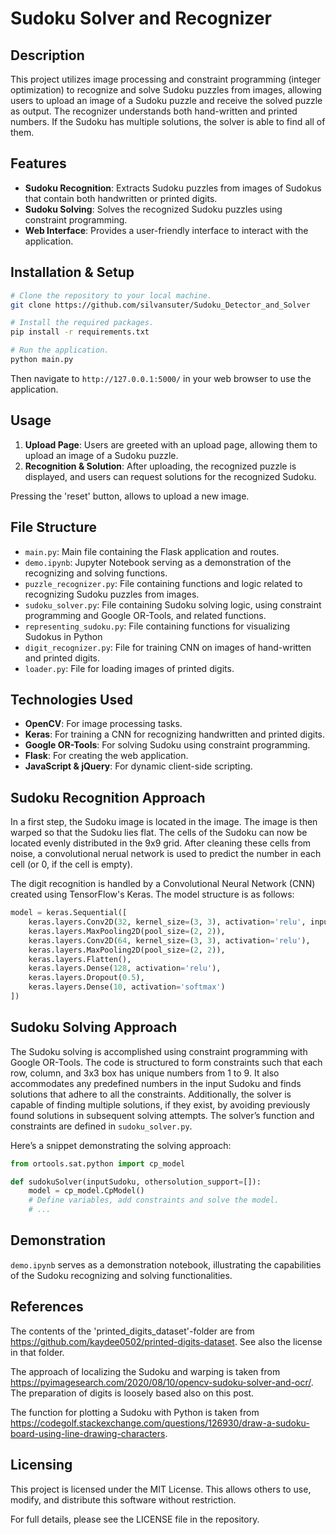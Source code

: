 # Sudoku Solver and Recognizer

## Description
This project utilizes image processing and constraint programming (integer optimization) to recognize and solve Sudoku puzzles from images, allowing users to upload an image of a Sudoku puzzle and receive the solved puzzle as output. The recognizer understands both hand-written and printed numbers. If the Sudoku has multiple solutions, the solver is able to find all of them.

## Features
- **Sudoku Recognition**: Extracts Sudoku puzzles from images of Sudokus that contain both handwritten or printed digits.
- **Sudoku Solving**: Solves the recognized Sudoku puzzles using constraint programming.
- **Web Interface**: Provides a user-friendly interface to interact with the application.

## Installation & Setup
```sh
# Clone the repository to your local machine.
git clone https://github.com/silvansuter/Sudoku_Detector_and_Solver

# Install the required packages.
pip install -r requirements.txt

# Run the application.
python main.py
```
Then navigate to `http://127.0.0.1:5000/` in your web browser to use the application.

## Usage
1. **Upload Page**: Users are greeted with an upload page, allowing them to upload an image of a Sudoku puzzle.
2. **Recognition & Solution**: After uploading, the recognized puzzle is displayed, and users can request solutions for the recognized Sudoku.

Pressing the 'reset' button, allows to upload a new image.

## File Structure
- `main.py`: Main file containing the Flask application and routes.
- `demo.ipynb`: Jupyter Notebook serving as a demonstration of the recognizing and solving functions.
- `puzzle_recognizer.py`: File containing functions and logic related to recognizing Sudoku puzzles from images.
- `sudoku_solver.py`: File containing Sudoku solving logic, using constraint programming and Google OR-Tools, and related functions.
- `representing_sudoku.py`: File containing functions for visualizing Sudokus in Python
- `digit_recognizer.py`: File for training CNN on images of hand-written and printed digits.
- `loader.py`: File for loading images of printed digits.

## Technologies Used
- **OpenCV**: For image processing tasks.
- **Keras**: For training a CNN for recognizing handwritten and printed digits.
- **Google OR-Tools**: For solving Sudoku using constraint programming.
- **Flask**: For creating the web application.
- **JavaScript & jQuery**: For dynamic client-side scripting.

## Sudoku Recognition Approach
In a first step, the Sudoku image is located in the image. The image is then warped so that the Sudoku lies flat. The cells of the Sudoku can now be located evenly distributed in the 9x9 grid. After cleaning these cells from noise, a convolutional nerual network is used to predict the number in each cell (or 0, if the cell is empty).

The digit recognition is handled by a Convolutional Neural Network (CNN) created using TensorFlow's Keras. The model structure is as follows:
```python
model = keras.Sequential([
    keras.layers.Conv2D(32, kernel_size=(3, 3), activation='relu', input_shape=(28, 28, 1)),
    keras.layers.MaxPooling2D(pool_size=(2, 2)),
    keras.layers.Conv2D(64, kernel_size=(3, 3), activation='relu'),
    keras.layers.MaxPooling2D(pool_size=(2, 2)),
    keras.layers.Flatten(),
    keras.layers.Dense(128, activation='relu'),
    keras.layers.Dropout(0.5),
    keras.layers.Dense(10, activation='softmax')
])
```

## Sudoku Solving Approach
The Sudoku solving is accomplished using constraint programming with Google OR-Tools. The code is structured to form constraints such that each row, column, and 3x3 box has unique numbers from 1 to 9. It also accommodates any predefined numbers in the input Sudoku and finds solutions that adhere to all the constraints. Additionally, the solver is capable of finding multiple solutions, if they exist, by avoiding previously found solutions in subsequent solving attempts. The solver’s function and constraints are defined in `sudoku_solver.py`.

Here’s a snippet demonstrating the solving approach:
```python
from ortools.sat.python import cp_model

def sudokuSolver(inputSudoku, othersolution_support=[]):
    model = cp_model.CpModel()
    # Define variables, add constraints and solve the model.
    # ...
```

## Demonstration
`demo.ipynb` serves as a demonstration notebook, illustrating the capabilities of the Sudoku recognizing and solving functionalities.

## References
The contents of the 'printed_digits_dataset'-folder are from https://github.com/kaydee0502/printed-digits-dataset. See also the license in that folder.

The approach of localizing the Sudoku and warping is taken from https://pyimagesearch.com/2020/08/10/opencv-sudoku-solver-and-ocr/. The preparation of digits is loosely based also on this post.

The function for plotting a Sudoku with Python is taken from https://codegolf.stackexchange.com/questions/126930/draw-a-sudoku-board-using-line-drawing-characters.

## Licensing
This project is licensed under the MIT License. This allows others to use, modify, and distribute this software without restriction.

For full details, please see the LICENSE file in the repository.
